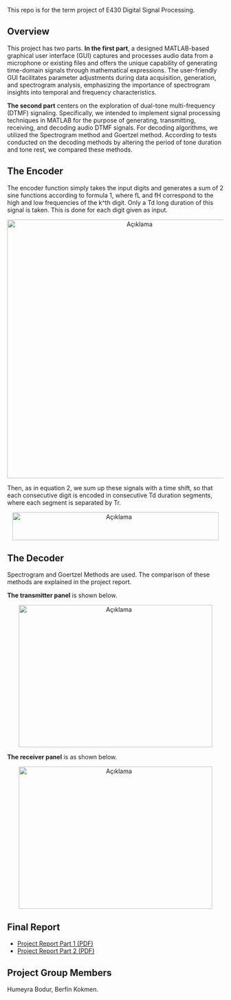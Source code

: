 This repo is for the term project of E430 Digital Signal Processing.

## **Overview**  
This project has two parts. 
**In the first part**, a designed MATLAB-based graphical user interface (GUI) captures and processes audio data from a microphone or
existing files and offers the unique capability of generating time-domain signals through mathematical expressions. The user-friendly GUI facilitates parameter adjustments during
data acquisition, generation, and spectrogram analysis, emphasizing the importance of spectrogram insights into temporal and frequency characteristics.

**The second part** centers on the exploration of dual-tone multi-frequency (DTMF) signaling. Specifically, we intended to implement signal processing techniques in
MATLAB for the purpose of generating, transmitting, receiving, and decoding audio DTMF signals. For decoding algorithms, we utilized the Spectrogram method and Goertzel
method. According to tests conducted on the decoding methods by altering the period of tone duration and tone rest, we compared these methods.


## **The Encoder**
The encoder function simply takes the input digits and generates a sum of 2 sine functions according to formula 1, where fL and fH correspond to the high and low
frequencies of the k^th digit. Only a Td long duration of this signal is taken. This is done for each digit given as input.

<p align="center">
  <img src="https://github.com/user-attachments/assets/059dd418-4bac-481b-9bc0-bda720f5316d" alt="Açıklama" width="600"/>
</p>

Then, as in equation 2, we sum up these signals with a time shift, so that each consecutive
digit is encoded in consecutive Td duration segments, where each segment is separated by Tr.

<p align="center">
  <img width="480" height="65" src="https://github.com/user-attachments/assets/ce5c5363-455c-41b1-8f23-a02fb9c9054d" alt="Açıklama" width="600"/>
</p>

## **The Decoder**

Spectrogram and Goertzel Methods are used. The comparison of these methods are explained in the project report.

**The transmitter panel** is shown below.

<p align="center">
  <img width="450" height="330" src="https://github.com/user-attachments/assets/66c723e9-139c-42c3-a31c-b704ec06acf2" alt="Açıklama" width="600"/>
</p>


**The receiver panel** is as shown below.

<p align="center">
  <img width="450" height="330" src="https://github.com/user-attachments/assets/17f3d6c4-4778-44ef-a5bd-1c053188d6de" alt="Açıklama" width="600"/>
</p>


## Final Report
- [Project Report Part 1 (PDF)](https://github.com/berfinkokmen/Evaluation-and-Implementation-of-DTMF-Signaling/blob/main/430report.pdf)
- [Project Report Part 2 (PDF)](https://github.com/berfinkokmen/Evaluation-and-Implementation-of-DTMF-Signaling/blob/main/430report.pdf)
  
## Project Group Members
Humeyra Bodur, Berfin Kokmen.

